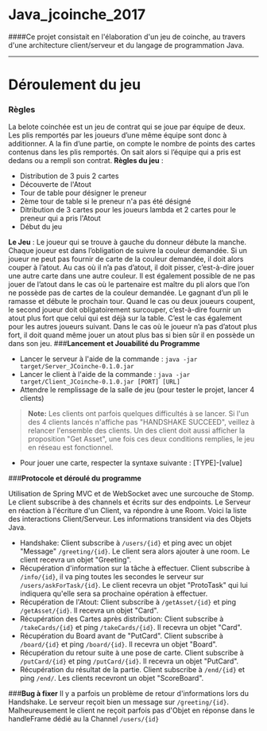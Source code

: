 Java_jcoinche_2017
===================

####Ce projet consistait en l'élaboration d'un jeu de coinche, au travers d'une architecture client/serveur et du langage de programmation Java.

----------
Déroulement du jeu
================
### **Règles**
La belote coinchée est un jeu de contrat qui se joue par équipe de deux. Les plis remportés par les joueurs d’une même équipe sont donc à additionner. A la fin d’une partie, on compte le nombre de points des cartes contenus dans les plis remportés. On sait alors si l’équipe qui a pris est dedans ou a rempli son contrat.
**Règles du jeu** :
- Distribution de 3 puis 2 cartes
- Découverte de l'Atout
- Tour de table pour désigner le preneur
- 2ème tour de table si le preneur n'a pas été désigné
- Ditribution de 3 cartes pour les joueurs lambda et 2 cartes pour le preneur qui a pris l'Atout
- Début du jeu

**Le Jeu** :
Le joueur qui se trouve à gauche du donneur débute la manche. Chaque joueur est dans l’obligation de suivre la couleur demandée. Si un joueur ne peut pas fournir de carte de la couleur demandée, il doit alors couper à l’atout. Au cas où il n’a pas d’atout, il doit pisser, c’est-à-dire jouer une autre carte dans une autre couleur.
Il est également possible de ne pas jouer de l’atout dans le cas où le partenaire est maître du pli alors que l’on ne possède pas de cartes de la couleur demandée.
Le gagnant d’un pli le ramasse et débute le prochain tour. Quand le cas ou deux joueurs coupent, le second joueur doit obligatoirement surcouper, c’est-à-dire fournir un atout plus fort que celui qui est déjà sur la table. C’est le cas également pour les autres joueurs suivant. Dans le cas où le joueur n’a pas d’atout plus fort, il doit quand même jouer un atout plus bas si bien sûr il en possède un dans son jeu.
###**Lancement et Jouabilité du Programme**
- Lancer le serveur à l'aide de la commande : `java -jar target/Server_JCoinche-0.1.0.jar`
- Lancer le client à l'aide de la commande :  `java -jar target/Client_JCoinche-0.1.0.jar [PORT] [URL]`
- Attendre le remplissage de la salle de jeu (pour tester le projet, lancer 4 clients)
> **Note:** Les clients ont parfois quelques difficultés à se lancer. Si l'un des 4 clients lancés n'affiche pas "HANDSHAKE SUCCEED", veillez à relancer l'ensemble des clients. Un des client doit aussi afficher la proposition "Get Asset", une fois ces deux conditions remplies, le jeu en réseau est fonctionnel.
- Pour jouer une carte, respecter la syntaxe suivante : [TYPE]-[value]

###**Protocole et déroulé du programme**

Utilisation de Spring MVC et de WebSocket avec une surcouche de Stomp.
Le client subscribe à des channels et écrits sur des endpoints. Le Serveur en réaction à l'écriture d'un Client, va répondre à une Room.
Voici la liste des interactions Client/Serveur. Les informations transident via des Objets Java.

- Handshake: Client subscribe à `/users/{id}` et ping avec un objet "Message" `/greeting/{id}`. Le client sera alors ajouter à une room. Le client recevra un objet "Greeting".
- Récupération d'information sur la tâche à effectuer. Client subscribe à `/info/{id}`, il va ping toutes les secondes le serveur sur `/users/askForTask/{id}`. Le client recevra un objet "ProtoTask" qui lui indiquera qu'elle sera sa prochaine opération à effectuer.
- Récupération de l'Atout: Client subscribe à `/getAsset/{id}` et ping `/getAsset/{id}`. Il recevra un objet "Card".
- Récupération des Cartes après distribution: Client subscribe à `/takeCards/{id}` et ping `/takeCards/{id}`. Il recevra un objet "Card".
- Récupération du Board avant de "PutCard". Client subscribe à `/board/{id}` et ping `/board/{id}`. Il recevra un objet "Board".
- Récupération du retour suite à une pose de carte. Client subscribe à `/putCard/{id}` et ping `/putCard/{id}`. Il recevra un objet "PutCard".
- Récupération du résultat de la partie. Client subscribe à `/end/{id}` et ping `/end/`. Les clients recevront un objet "ScoreBoard".

###**Bug à fixer**
Il y a parfois un problème de retour d'informations lors du Handshake. Le serveur reçoit bien un message sur `/greeting/{id}`. Malheureusement le client ne reçoit parfois pas d'Objet en réponse dans le handleFrame dédié au la Channel `/users/{id}`   